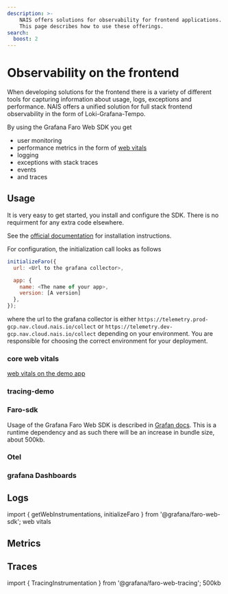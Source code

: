 ```yaml
---
description: >-
    NAIS offers solutions for observability for frontend applications.
    This page describes how to use these offerings.
search:
  boost: 2
---
```


# Observability on the frontend

When developing solutions for the frontend there is a variety of different tools for capturing information about
usage, logs, exceptions and performance. NAIS offers a unified solution for full stack frontend observability in
the form of Loki-Grafana-Tempo.

By using the Grafana Faro Web SDK you get
- user monitoring
- performance metrics in the form of [web vitals](https://web.dev/vitals/)
- logging
- exceptions with stack traces
- events
- and traces

## Usage

It is very easy to get started, you install and configure the SDK. There is no requirment for any extra
code elsewhere.

See the [official documentation](https://grafana.com/docs/grafana-cloud/frontend-observability/) for installation
instructions.

For configuration, the initialization call looks as follows
```js
initializeFaro({
  url: <Url to the grafana collector>,

  app: {
    name: <The name of your app>,
    version: [A version]
  },
});

```

where the url to the grafana collector is either `https://telemetry.prod-gcp.nav.cloud.nais.io/collect`
or `https://telemetry.dev-gcp.nav.cloud.nais.io/collect` depending on your environment. You are responsible for choosing the correct environment for your deployment.

### core web vitals
[web vitals on the demo app](https://grafana.nav.cloud.nais.io/d/k8g_nks4z/frontend-web-vitals)

### tracing-demo

### Faro-sdk
Usage of the Grafana Faro Web SDK is described in [Grafan docs](https://grafana.com/docs/grafana-cloud/frontend-observability/). This is a runtime dependency and as such there will be an increase in bundle size, about 500kb.



### Otel
### grafana Dashboards

## Logs
import { getWebInstrumentations, initializeFaro } from '@grafana/faro-web-sdk'; web vitals

## Metrics

## Traces

import { TracingInstrumentation } from '@grafana/faro-web-tracing'; 500kb
